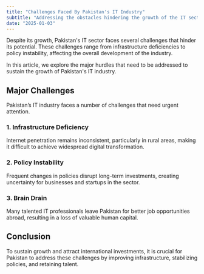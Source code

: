 ```yaml
---
title: "Challenges Faced By Pakistan's IT Industry"
subtitle: "Addressing the obstacles hindering the growth of the IT sector in Pakistan."
date: "2025-01-03"
---
```


Despite its growth, Pakistan's IT sector faces several challenges that hinder its potential. These challenges range from infrastructure deficiencies to policy instability, affecting the overall development of the industry.

In this article, we explore the major hurdles that need to be addressed to sustain the growth of Pakistan's IT industry.

## Major Challenges

Pakistan’s IT industry faces a number of challenges that need urgent attention.

### 1. Infrastructure Deficiency

Internet penetration remains inconsistent, particularly in rural areas, making it difficult to achieve widespread digital transformation.

### 2. Policy Instability

Frequent changes in policies disrupt long-term investments, creating uncertainty for businesses and startups in the sector.

### 3. Brain Drain

Many talented IT professionals leave Pakistan for better job opportunities abroad, resulting in a loss of valuable human capital.

## Conclusion

To sustain growth and attract international investments, it is crucial for Pakistan to address these challenges by improving infrastructure, stabilizing policies, and retaining talent.

